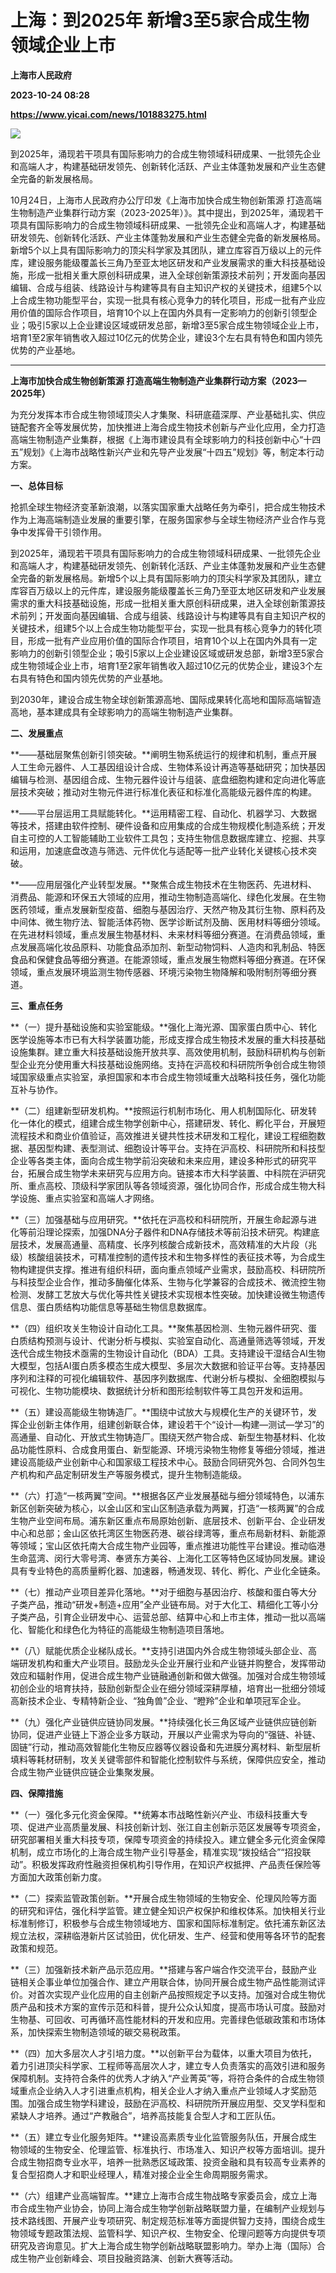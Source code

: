 # 上海：到2025年 新增3至5家合成生物领域企业上市
**上海市人民政府**

**2023-10-24 08:28**

**https://www.yicai.com/news/101883275.html**

![](https://imgcdn.yicai.com/uppics/slides/2023/10/ee3126203872c8956eed98dc026ea4cf.jpg)

到2025年，涌现若干项具有国际影响力的合成生物领域科研成果、一批领先企业和高端人才，构建基础研发领先、创新转化活跃、产业主体蓬勃发展和产业生态健全完备的新发展格局。

10月24日，上海市人民政府办公厅印发《上海市加快合成生物创新策源 打造高端生物制造产业集群行动方案（2023-2025年）》。其中提出，到2025年，涌现若干项具有国际影响力的合成生物领域科研成果、一批领先企业和高端人才，构建基础研发领先、创新转化活跃、产业主体蓬勃发展和产业生态健全完备的新发展格局。新增5个以上具有国际影响力的顶尖科学家及其团队，建立库容百万级以上的元件库，建设服务能级覆盖长三角乃至亚太地区研发和产业发展需求的重大科技基础设施，形成一批相关重大原创科研成果，进入全球创新策源技术前列；开发面向基因编辑、合成与组装、线路设计与构建等具有自主知识产权的关键技术，组建5个以上合成生物功能型平台，实现一批具有核心竞争力的转化项目，形成一批有产业应用价值的国际合作项目，培育10个以上在国内外具有一定影响力的创新引领型企业；吸引5家以上企业建设区域或研发总部，新增3至5家合成生物领域企业上市，培育1至2家年销售收入超过10亿元的优势企业，建设3个左右具有特色和国内领先优势的产业基地。

* * *

**上海市加快合成生物创新策源 打造高端生物制造产业集群行动方案（2023—2025年）**

为充分发挥本市合成生物领域顶尖人才集聚、科研底蕴深厚、产业基础扎实、供应链配套齐全等发展优势，加快推进上海合成生物技术创新与产业化应用，全力打造高端生物制造产业集群，根据《上海市建设具有全球影响力的科技创新中心“十四五”规划》《上海市战略性新兴产业和先导产业发展“十四五”规划》等，制定本行动方案。

**一、总体目标**

抢抓全球生物经济变革新浪潮，以落实国家重大战略任务为牵引，把合成生物技术作为上海高端制造业发展的重要引擎，在服务国家参与全球生物经济产业合作与竞争中发挥骨干引领作用。

到2025年，涌现若干项具有国际影响力的合成生物领域科研成果、一批领先企业和高端人才，构建基础研发领先、创新转化活跃、产业主体蓬勃发展和产业生态健全完备的新发展格局。新增5个以上具有国际影响力的顶尖科学家及其团队，建立库容百万级以上的元件库，建设服务能级覆盖长三角乃至亚太地区研发和产业发展需求的重大科技基础设施，形成一批相关重大原创科研成果，进入全球创新策源技术前列；开发面向基因编辑、合成与组装、线路设计与构建等具有自主知识产权的关键技术，组建5个以上合成生物功能型平台，实现一批具有核心竞争力的转化项目，形成一批有产业应用价值的国际合作项目，培育10个以上在国内外具有一定影响力的创新引领型企业；吸引5家以上企业建设区域或研发总部，新增3至5家合成生物领域企业上市，培育1至2家年销售收入超过10亿元的优势企业，建设3个左右具有特色和国内领先优势的产业基地。

到2030年，建设合成生物全球创新策源高地、国际成果转化高地和国际高端智造高地，基本建成具有全球影响力的高端生物制造产业集群。

**二、发展重点**

**——基础层聚焦创新引领突破。**阐明生物系统运行的规律和机制，重点开展人工生命元器件、人工基因组设计合成、生物体系设计再造等基础研究；加快基因编辑与检测、基因组合成、生物元器件设计与组装、底盘细胞构建和定向进化等底层技术突破；推动对生物元件进行标准化表征和标准化高能级元器件库的构建。

**——平台层运用工具赋能转化。**运用精密工程、自动化、机器学习、大数据等技术，搭建由软件控制、硬件设备和应用集成的合成生物规模化制造系统；开发自主可控的人工智能辅助工业软件工具包；支持生物信息数据库建立、挖掘、共享和运用，加速底盘改造与筛选、元件优化与适配等一批产业转化关键核心技术突破。

**——应用层强化产业转型发展。**聚焦合成生物技术在生物医药、先进材料、消费品、能源和环保五大领域的应用，推动生物制造高端化、绿色化发展。在生物医药领域，重点发展新型疫苗、细胞与基因治疗、天然产物及其衍生物、原料药及中间体、微生物疗法、智能活体药物、医学诊断试剂及酶、医用材料等细分领域。在先进材料领域，重点发展生物基材料、未来材料等细分赛道。在消费品领域，重点发展高端化妆品原料、功能食品添加剂、新型动物饲料、人造肉和乳制品、特医食品和保健食品等细分赛道。在能源领域，重点发展生物燃料等细分赛道。在环保领域，重点发展环境监测生物传感器、环境污染物生物降解和吸附制剂等细分赛道。

**三、重点任务**

**（一）提升基础设施和实验室能级。**强化上海光源、国家蛋白质中心、转化医学设施等本市已有大科学装置功能，形成支撑合成生物技术发展的重大科技基础设施集群。建立重大科技基础设施开放共享、高效使用机制，鼓励科研机构与创新型企业充分使用重大科技基础设施网络。支持在沪高校和科研院所争创合成生物领域国家级重点实验室，承担国家和本市合成生物领域重大战略科技任务，强化功能互补与协作。

**（二）组建新型研发机构。**按照运行机制市场化、用人机制国际化、研发转化一体化的模式，组建合成生物学创新中心，搭建研发、转化、孵化平台，开展短流程技术和商业价值验证，高效推进关键共性技术研发和工程化，建设工程细胞数据、基因型构建、表型测试、细胞设计等平台。支持在沪高校、科研院所和科技型企业等各类主体，面向合成生物学前沿突破和未来应用，建设多种形式的研究平台，拓展合成生物学未来研究与应用方向。链接本市大科学装置、中科院在沪研究所、重点高校、顶级科学家团队等各领域资源，强化协同合作，形成合成生物大科学设施、重点实验室和高端人才网络。

**（三）加强基础与应用研究。**依托在沪高校和科研院所，开展生命起源与进化等前沿理论探索，加强DNA分子器件和DNA存储技术等前沿技术研究。构建底层技术，发展高通量、高精度、长序列核酸合成新技术，高效精准的大片段（兆级）核酸组装技术，可精准控制的遗传技术和生物多样性的表征技术等，为合成生物构建提供支撑。推进有组织科研，面向重点领域产业需求，鼓励高校、科研院所与科技型企业合作，推动多酶催化体系、生物与化学兼容的合成技术、微流控生物检测、发酵工艺放大与优化等共性关键技术实现根本性突破。加快建设微生物遗传信息、蛋白质结构功能信息等基础生物信息数据库。

**（四）组织攻关生物设计自动化工具。**聚焦基因检测、生物元器件研究、蛋白质结构预测与设计、代谢分析与模拟、实验室自动化、高通量筛选等领域，开发迭代合成生物技术亟需的生物设计自动化（BDA）工具。支持建设干湿结合AI生物大模型，包括AI蛋白质多模态生成大模型、多层次大数据和验证平台等。支持基因序列和注释的可视化编辑软件、基因序列数据库、代谢分析与模拟、全细胞模拟与可视化、生物功能模块、数据统计分析和图形绘制软件等工具包开发和运用。

**（五）建设高能级生物铸造厂。**围绕中试放大与规模化生产的关键环节，发挥企业创新主体作用，组建创新联合体，建设若干个“设计—构建—测试—学习”的高通量、自动化、开放式生物铸造厂。围绕天然产物合成、新型生物基材料、化妆品功能性原料、合成食用蛋白、新型能源、环境污染物生物修复等细分领域，推进建设高能级产业创新中心和国家级工程技术中心。鼓励合同研究外包、合同外包生产机构和产品定制研发生产等服务模式，提升生物制造能级。

**（六）打造“一核两翼”空间。**根据各区产业发展基础与细分领域特色，以浦东新区创新突破为核心，以金山区和宝山区制造承载为两翼，打造“一核两翼”的合成生物产业空间布局。浦东新区重点布局原始创新、底层技术、创新平台、企业研发中心和总部；金山区依托湾区生物医药港、碳谷绿湾等，重点布局新材料、新能源等领域；宝山区依托南大合成生物产业园等，重点推进功能性平台建设。推动临港生命蓝湾、闵行大零号湾、奉贤东方美谷、上海化工区等特色区域协同发展。建设具有专业特色的高质量孵化器、加速器，畅通发现、转化、孵化、产业化全链条。

**（七）推动产业项目差异化落地。**对于细胞与基因治疗、核酸和蛋白等大分子类产品，推动“研发+制造+应用”全产业链布局。对于大化工、精细化工等小分子类产品，引育企业研发中心、运营总部、结算中心和上市主体，推动一批以高端化、智能化和绿色化为特征的高能级生物制造项目落地。

**（八）赋能优质企业梯队成长。**支持引进国内外合成生物领域头部企业、高端研发机构和重大产业项目。鼓励龙头企业开展行业和产业链并购整合，发挥带动效应和辐射作用，促进合成生物产业链融通创新和做大做强。加强对合成生物领域初创企业的培育扶持，鼓励创新型企业在细分领域深耕厚植，培育出一批细分领域高新技术企业、专精特新企业、“独角兽”企业、“瞪羚”企业和单项冠军企业。

**（九）强化产业链供应链协同发展。**持续强化长三角区域产业链供应链创新协同，促进产业链上下游企业多方联动，开展以产业需求为导向的“强链、补链、固链”行动，推动高效智能化生物反应器等仪器设备和先进膜分离材料、新型层析填料等耗材研制，攻关关键零部件和智能化控制软件与系统，保障供应安全，推动合成生物产业链供应链企业集聚发展。

**四、保障措施**

**（一）强化多元化资金保障。**统筹本市战略性新兴产业、市级科技重大专项、促进产业高质量发展、科技创新计划、张江自主创新示范区发展等专项资金，研究部署相关重大科技专项，保障专项资金的持续投入。建立健全多元化资金保障机制，成立市场化的上海合成生物产业引导基金，精准实现“拨投结合”“招投联动”。积极发挥政府性融资担保机构引导作用，在知识产权抵押、产品责任保险等方面加大政策创新力度。

**（二）探索监管政策创新。**开展合成生物领域的生物安全、伦理风险等方面的研究和评估，强化科学监管。建立健全知识产权保护和维权体系。加快相关行业标准制修订，积极参与合成生物领域地方、国家和国际标准制定。依托浦东新区法规立法权，深耕临港新片区试验田，优化研发、生产、经营和使用等各环节的配套政策和规范。

**（三）加强新技术新产品示范应用。**搭建与客户端合作交流平台，鼓励产业链相关企事业单位加强合作、建立产用联合体，协同开展合成生物产品性能测试评价。对首次实现产业化应用的自主创新产品按照规定予以支持。加强对合成生物优质产品和技术方案的宣传示范和科普，提升公众认知度，提高市场认可度。鼓励对生物基、可回收、可再循环高性能材料的开发和应用。完善绿色低碳政策和市场体系，加快探索生物制造领域的碳交易税政策。

**（四）加大多层次人才引培力度。**以创新平台为载体，以重大项目为依托，着力引进顶尖科学家、工程师等高层次人才，建立专人负责落实的高效引进和服务保障机制。支持符合条件的优秀人才纳入“产业菁英”等，将符合条件的合成生物领域重点企业纳入人才引进重点机构，相关企业人才纳入重点产业领域人才奖励范围。加强合成生物学科建设，鼓励在沪高校、科研院所开展应用型、交叉学科型和紧缺人才培养。通过“产教融合”，培养高技能复合型人才和工匠队伍。

**（五）建立专业化服务矩阵。**建设高素质专业化监管服务队伍，开展合成生物领域的生物安全、伦理监管、标准执行、市场准入、知识产权等方面培训。提升合成生物招商专业水平，培养一批熟悉区域政策、投资金融和具有较高专业素养的复合型招商人才和职业经理人，精准对接企业全生命周期服务需求。

**（六）组建产业高端智库。**建立上海市合成生物战略专家委员会，成立上海市合成生物产业协会，协同上海合成生物学创新战略联盟力量，在编制产业规划与技术路线图、开展产业专项研究、制定规范标准等方面提供智力支持，围绕合成生物领域专题政策法规、监管科学、知识产权、生物安全、伦理问题等方向提供专项研究及咨询意见。扩大上海合成生物学创新战略联盟影响力。举办上海（国际）合成生物产业创新峰会、项目投融资路演、创新大赛等活动。
